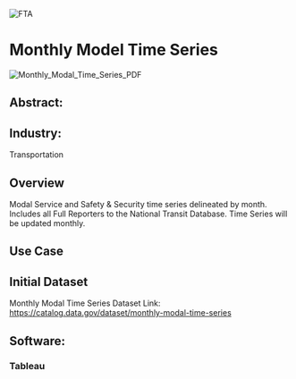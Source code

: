 ![FTA](https://user-images.githubusercontent.com/19572673/80660796-b9f8c700-8a5a-11ea-8800-c0f76cc3bfee.jpg)
# Monthly Model Time Series
![Monthly_Modal_Time_Series_PDF](https://user-images.githubusercontent.com/19572673/80660948-42776780-8a5b-11ea-8d8f-06e20cb6301a.PNG)

## Abstract:

## Industry:
Transportation 

## Overview
Modal Service and Safety & Security time series delineated by month. Includes all Full Reporters to the National Transit Database. Time Series will be updated monthly.

## Use Case


## Initial Dataset
Monthly Modal Time Series Dataset
Link: https://catalog.data.gov/dataset/monthly-modal-time-series

## Software:
### Tableau
